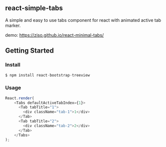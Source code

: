 ## react-simple-tabs

A simple and easy to use tabs component for react with animated active tab marker.

demo: https://ziso.github.io/react-minimal-tabs/

## Getting Started

### Install
 
```javascript
$ npm install react-bootstrap-treeview
```

### Usage

```javascript
React.render(
    <Tabs defaultActiveTabIndex={1}>
      <Tab tabTitle="1">
        <div className="tab-1">1</div>
      </Tab>
      <Tab tabTitle="2">
        <div className="tab-2">2</div>
      </Tab>
    </Tabs>
);
```